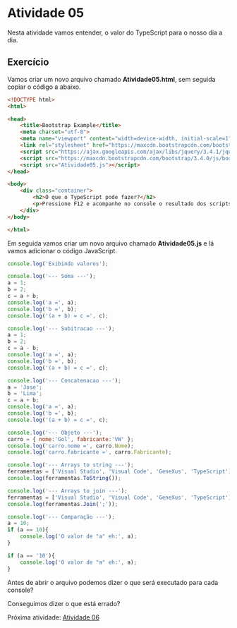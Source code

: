 # Atividade 05

Nesta atividade vamos entender, o valor do TypeScript para o nosso dia a dia.

## Exercício

Vamos criar um novo arquivo chamado **Atividade05.html**, sem seguida copiar o código a abaixo.

```html
<!DOCTYPE html>
<html>

<head>
    <title>Bootstrap Example</title>
    <meta charset="utf-8">
    <meta name="viewport" content="width=device-width, initial-scale=1">
    <link rel="stylesheet" href="https://maxcdn.bootstrapcdn.com/bootstrap/3.4.0/css/bootstrap.min.css">
    <script src="https://ajax.googleapis.com/ajax/libs/jquery/3.4.1/jquery.min.js"></script>
    <script src="https://maxcdn.bootstrapcdn.com/bootstrap/3.4.0/js/bootstrap.min.js"></script>
    <script src="Atividade05.js"></script>
</head>

<body>
    <div class="container">
        <h2>O que o TypeScript pode fazer?</h2>
        <p>Pressione F12 e acompanhe no console o resultado dos scripts</p>
    </div>
</body>

</html>
```

Em seguida vamos criar um novo arquivo chamado **Atividade05.js** e lá vamos adicionar o código JavaScript.

```JavaScript
console.log('Exibindo valores');

console.log('--- Soma ---');
a = 1;
b = 2;
c = a + b;
console.log('a =', a);
console.log('b =', b);
console.log('(a + b) = c =', c);

console.log('--- Subitracao ---');
a = 1;
b = 2;
c = a - b;
console.log('a =', a);
console.log('b =', b);
console.log('(a + b) = c =', c);

console.log('--- Concatenacao ---');
a = 'Jose';
b = 'Lima';
c = a + b;
console.log('a =', a);
console.log('b =', b);
console.log('(a + b) = c =', c);

console.log('--- Objeto ---');
carro = { nome:'Gol', fabricante:'VW' };
console.log('carro.nome =', carro.Nome);
console.log('carro.fabricante =', carro.Fabricante);

console.log('--- Arrays to string ---');
ferramentas = ['Visual Studio', 'Visual Code', 'GeneXus', 'TypeScript'];
console.log(ferramentas.ToString());

console.log('--- Arrays to join ---');
ferramentas = ['Visual Studio', 'Visual Code', 'GeneXus', 'TypeScript'];
console.log(ferramentas.Join(';'));

console.log('--- Comparação ---');
a = 10;
if (a == 10){
    console.log('O valor de "a" eh:', a);
}

if (a == '10'){
    console.log('O valor de "a" eh:', a);
}
```
Antes de abrir o arquivo podemos dizer o que será executado para cada console?

Conseguimos dizer o que está errado?

Próxima atividade: [Atividade 06](ATIVIDADE06.md)